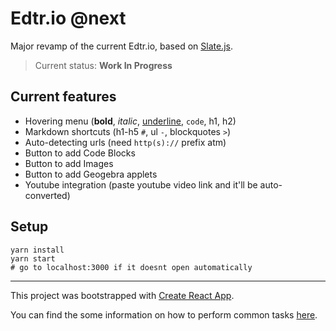# Edtr.io @next
Major revamp of the current Edtr.io, based on [Slate.js](https://github.com/ianstormtaylor/slate).

> Current status: **Work In Progress**

## Current features
- Hovering menu (**bold**, *italic*, <u>underline</u>, `code`, h1, h2)
- Markdown shortcuts (h1-h5 `#`, ul `-`, blockquotes `>`)
- Auto-detecting urls (need `http(s)://` prefix atm)
- Button to add Code Blocks
- Button to add Images
- Button to add Geogebra applets
- Youtube integration (paste youtube video link and it'll be auto-converted)

## Setup
```shell
yarn install
yarn start
# go to localhost:3000 if it doesnt open automatically
```


---
This project was bootstrapped with [Create React App](https://github.com/facebookincubator/create-react-app).

You can find the some information on how to perform common tasks [here](https://github.com/facebookincubator/create-react-app/blob/master/packages/react-scripts/template/README.md).
